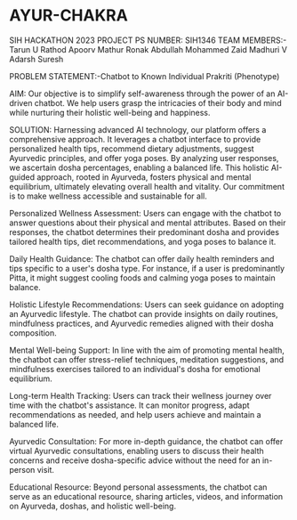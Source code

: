 # AYUR-CHAKRA
SIH HACKATHON 2023 PROJECT
PS NUMBER:	SIH1346
TEAM MEMBERS:-
Tarun U Rathod
Apoorv Mathur
Ronak
Abdullah Mohammed Zaid 
Madhuri V
Adarsh Suresh

PROBLEM STATEMENT:-Chatbot to Known Individual Prakriti (Phenotype)

AIM:
Our objective is to simplify self-awareness through the power of an AI-driven chatbot. We help users grasp the intricacies of their body and mind while nurturing their holistic well-being and happiness.

SOLUTION:
Harnessing advanced AI technology, our platform offers a comprehensive approach. It leverages a chatbot interface to provide personalized health tips, recommend dietary adjustments, suggest Ayurvedic principles, and offer yoga poses. By analyzing user responses, we ascertain dosha percentages, enabling a balanced life. This holistic AI-guided approach, rooted in Ayurveda, fosters physical and mental equilibrium, ultimately elevating overall health and vitality. Our commitment is to make wellness accessible and sustainable for all.

Personalized Wellness Assessment: Users can engage with the chatbot to answer questions about their physical and mental attributes. Based on their responses, the chatbot determines their predominant dosha and provides tailored health tips, diet recommendations, and yoga poses to balance it.

Daily Health Guidance: The chatbot can offer daily health reminders and tips specific to a user's dosha type. For instance, if a user is predominantly Pitta, it might suggest cooling foods and calming yoga poses to maintain balance.

Holistic Lifestyle Recommendations: Users can seek guidance on adopting an Ayurvedic lifestyle. The chatbot can provide insights on daily routines, mindfulness practices, and Ayurvedic remedies aligned with their dosha composition.

Mental Well-being Support: In line with the aim of promoting mental health, the chatbot can offer stress-relief techniques, meditation suggestions, and mindfulness exercises tailored to an individual's dosha for emotional equilibrium.

Long-term Health Tracking: Users can track their wellness journey over time with the chatbot's assistance. It can monitor progress, adapt recommendations as needed, and help users achieve and maintain a balanced life.

Ayurvedic Consultation: For more in-depth guidance, the chatbot can offer virtual Ayurvedic consultations, enabling users to discuss their health concerns and receive dosha-specific advice without the need for an in-person visit.

Educational Resource: Beyond personal assessments, the chatbot can serve as an educational resource, sharing articles, videos, and information on Ayurveda, doshas, and holistic well-being.

